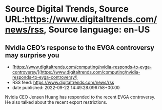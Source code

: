 # Source Digital Trends, Source URL:https://www.digitaltrends.com/news/rss, Source language: en-US

## Nvidia CEO’s response to the EVGA controversy may surprise you
 - [https://www.digitaltrends.com/computing/nvidia-responds-to-evga-controversy/](https://www.digitaltrends.com/computing/nvidia-responds-to-evga-controversy/)
 - RSS feed: https://www.digitaltrends.com/news/rss
 - date published: 2022-09-22 14:49:28.096758+00:00

Nvidia CEO Jensen Huang has responded to the recent EVGA controversy. He also talked about the recent export restrictions.
